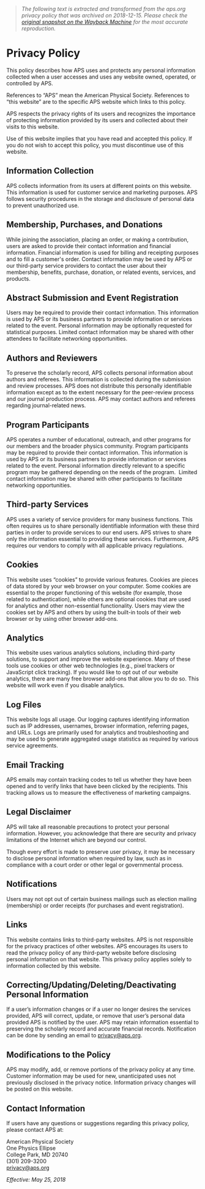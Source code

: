 > *The following text is extracted and transformed from the aps.org privacy policy that was archived on 2018-12-15. Please check the [original snapshot on the Wayback Machine](https://web.archive.org/web/20181215025229id_/https%3A//www.aps.org/about/privacy.cfm) for the most accurate reproduction.*

# Privacy Policy

This policy describes how APS uses and protects any personal information collected when a user accesses and uses any website owned, operated, or controlled by APS.

References to “APS” mean the American Physical Society. References to “this website” are to the specific APS website which links to this policy.

APS respects the privacy rights of its users and recognizes the importance of protecting information provided by its users and collected about their visits to this website.

Use of this website implies that you have read and accepted this policy. If you do not wish to accept this policy, you must discontinue use of this website.

## Information Collection

APS collects information from its users at different points on this website. This information is used for customer service and marketing purposes. APS follows security procedures in the storage and disclosure of personal data to prevent unauthorized use.

## Membership, Purchases, and Donations

While joining the association, placing an order, or making a contribution, users are asked to provide their contact information and financial information. Financial information is used for billing and receipting purposes and to fill a customer's order. Contact information may be used by APS or our third-party service providers to contact the user about their membership, benefits, purchase, donation, or related events, services, and products.

## Abstract Submission and Event Registration

Users may be required to provide their contact information. This information is used by APS or its business partners to provide information or services related to the event. Personal information may be optionally requested for statistical purposes. Limited contact information may be shared with other attendees to facilitate networking opportunities.

## Authors and Reviewers

To preserve the scholarly record, APS collects personal information about authors and referees. This information is collected during the submission and review processes. APS does not distribute this personally identifiable information except as to the extent necessary for the peer-review process and our journal production process. APS may contact authors and referees regarding journal-related news.

## Program Participants

APS operates a number of educational, outreach, and other programs for our members and the broader physics community. Program participants may be required to provide their contact information. This information is used by APS or its business partners to provide information or services related to the event. Personal information directly relevant to a specific program may be gathered depending on the needs of the program.  Limited contact information may be shared with other participants to facilitate networking opportunities.

## Third-party Services

APS uses a variety of service providers for many business functions. This often requires us to share personally identifiable information with these third parties in order to provide services to our end users. APS strives to share only the information essential to providing these services. Furthermore, APS requires our vendors to comply with all applicable privacy regulations.

## Cookies

This website uses “cookies” to provide various features. Cookies are pieces of data stored by your web browser on your computer. Some cookies are essential to the proper functioning of this website (for example, those related to authentication), while others are optional cookies that are used for analytics and other non-essential functionality. Users may view the cookies set by APS and others by using the built-in tools of their web browser or by using other browser add-ons.  

## Analytics

This website uses various analytics solutions, including third-party solutions, to support and improve the website experience. Many of these tools use cookies or other web technologies (e.g., pixel trackers or JavaScript click tracking). If you would like to opt out of our website analytics, there are many free browser add-ons that allow you to do so. This website will work even if you disable analytics.

## Log Files

This website logs all usage. Our logging captures identifying information such as IP addresses, usernames, browser information, referring pages, and URLs. Logs are primarily used for analytics and troubleshooting and may be used to generate aggregated usage statistics as required by various service agreements.

## Email Tracking

APS emails may contain tracking codes to tell us whether they have been opened and to verify links that have been clicked by the recipients. This tracking allows us to measure the effectiveness of marketing campaigns.

## Legal Disclaimer

APS will take all reasonable precautions to protect your personal information. However, you acknowledge that there are security and privacy limitations of the Internet which are beyond our control.

Though every effort is made to preserve user privacy, it may be necessary to disclose personal information when required by law, such as in compliance with a court order or other legal or governmental process.

## Notifications

Users may not opt out of certain business mailings such as election mailing (membership) or order receipts (for purchases and event registration).

## Links

This website contains links to third-party websites. APS is not responsible for the privacy practices of other websites. APS encourages its users to read the privacy policy of any third-party website before disclosing personal information on that website. This privacy policy applies solely to information collected by this website.

## Correcting/Updating/Deleting/Deactivating Personal Information

If a user’s information changes or if a user no longer desires the services provided, APS will correct, update, or remove that user’s personal data provided APS is notified by the user. APS may retain information essential to preserving the scholarly record and accurate financial records. Notification can be done by sending an email to [privacy@aps.org](mailto:privacy@aps.org).

## Modifications to the Policy

APS may modify, add, or remove portions of the privacy policy at any time. Customer information may be used for new, unanticipated uses not previously disclosed in the privacy notice. Information privacy changes will be posted on this website.

## Contact Information

If users have any questions or suggestions regarding this privacy policy, please contact APS at:

American Physical Society  
One Physics Ellipse  
College Park, MD 20740  
(301) 209-3200  
[privacy@aps.org](mailto:privacy@aps.org)

  
_Effective: May 25, 2018_
